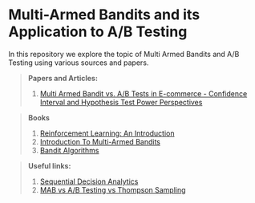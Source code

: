 # Multi-Armed Bandits and its Application to A/B Testing

In this repository we explore the topic of Multi Armed Bandits and A/B Testing using various sources and papers. 

> **Papers and Articles:** </br>
> 1. [Multi Armed Bandit vs. A/B Tests in E-commerce - Confidence Interval and Hypothesis Test Power Perspectives](https://dl.acm.org/doi/abs/10.1145/3534678.3539144)

> **Books** </br>
> 1. [Reinforcement Learning: An Introduction](http://incompleteideas.net/book/the-book-2nd.html) </br>
> 2. [Introduction To Multi-Armed Bandits](https://arxiv.org/abs/1904.07272)</br>
> 3. [Bandit Algorithms](https://tor-lattimore.com/downloads/book/book.pdf)</br>

> **Useful links:** </br>
> 1. [Sequential Decision Analytics](https://castle.princeton.edu/sda/) </br>
> 2. [MAB vs A/B Testing vs Thompson Sampling](https://www.linkedin.com/pulse/multi-armed-bandits-thompson-sampling-ab-testing-you-headlines-ronny/)

